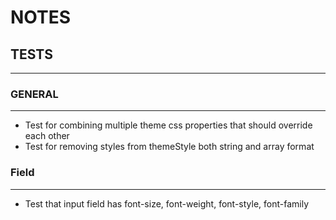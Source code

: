 # NOTES

## TESTS
--------

### GENERAL
-----------
* Test for combining multiple theme css properties that should override each other
* Test for removing styles from themeStyle both string and array format

### Field
---------

* Test that input field has font-size, font-weight, font-style, font-family